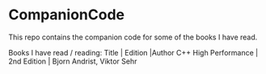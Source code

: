 # CompanionCode
This repo contains the companion code for some of the books I have read.

Books I have read / reading:
Title | Edition |Author
C++ High Performance | 2nd Edition | Bjorn Andrist, Viktor Sehr 
